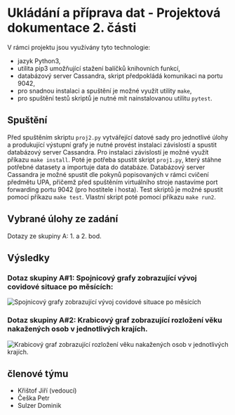 # Ukládání a příprava dat - Projektová dokumentace 2. části
V rámci projektu jsou využívány tyto technologie:
- jazyk Python3,
- utilita pip3 umožňující stažení balíčků knihovních funkcí,
- databázový server Cassandra, skript předpokládá komunikaci na portu 9042,
- pro snadnou instalaci a spuštění je možné využít utility `make`,
- pro spuštění testů skriptů je nutné mít nainstalovanou utilitu `pytest`.

## Spuštění
Před spuštěním skriptu `proj2.py` vytvářející datové sady pro jednotlivé úlohy a produkující výstupní grafy je nutné provést instalaci závislostí a spustit databázový server Cassandra. Pro instalaci závislostí je možné využít příkazu `make install`. 
Poté je potřeba spustit skript `proj1.py`, který stáhne potřebné datasety a importuje data do databáze.
Databázový server Cassandra je možné spustit dle pokynů popisovaných v rámci cvičení předmětu UPA, přičemž před spuštěním virtuálního stroje nastavíme port forwarding portu 9042 (pro hostitele i hosta). 
Test skriptů je možné spustit pomocí příkazu `make test`. Vlastní skript poté pomocí příkazu `make run2`. 


## Vybrané úlohy ze zadání
Dotazy ze skupiny A: 1. a 2. bod.

## Výsledky
### Dotaz skupiny A#1: Spojnicový grafy zobrazující vývoj covidové situace po měsících:
![Spojnicový grafy zobrazující vývoj covidové situace po měsících](https://i.ibb.co/FHz6CmJ/A1.png)

### Dotaz skupiny A#2: Krabicový graf zobrazující rozložení věku nakažených osob v jednotlivých krajích.
![Krabicový graf zobrazující rozložení věku nakažených osob v jednotlivých krajích.](https://i.ibb.co/H7SL28w/A2.png)

## členové týmu
- Křištof Jiří (vedoucí)
- Češka Petr
- Sulzer Dominik